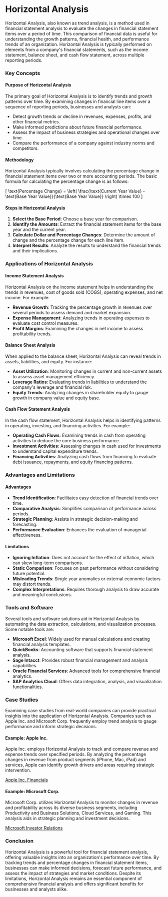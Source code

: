 # Horizontal Analysis

Horizontal Analysis, also known as trend analysis, is a method used in financial statement analysis to evaluate the changes in financial statement items over a period of time. This comparison of financial data is useful for understanding the growth patterns, financial health, and performance trends of an organization. Horizontal Analysis is typically performed on elements from a company's financial statements, such as the income statement, balance sheet, and cash flow statement, across multiple reporting periods.

### Key Concepts

#### Purpose of Horizontal Analysis
The primary goal of Horizontal Analysis is to identify trends and growth patterns over time. By examining changes in financial line items over a sequence of reporting periods, businesses and analysts can:

- Detect growth trends or decline in revenues, expenses, profits, and other financial metrics.
- Make informed predictions about future financial performance.
- Assess the impact of business strategies and operational changes over time.
- Compare the performance of a company against industry norms and competitors.

#### Methodology
Horizontal Analysis typically involves calculating the percentage change in financial statement items over two or more accounting periods. The basic formula for calculating the percentage change is as follows:

\[
\text{Percentage Change} = \left( \frac{\text{Current Year Value} - \text{Base Year Value}}{\text{Base Year Value}} \right) \times 100
\]

#### Steps in Horizontal Analysis
1. **Select the Base Period**: Choose a base year for comparison.
2. **Identify the Amounts**: Extract the financial statement items for the base year and the current year.
3. **Calculate Dollar and Percentage Changes**: Determine the amount of change and the percentage change for each line item.
4. **Interpret Results**: Analyze the results to understand the financial trends and their implications.

### Applications of Horizontal Analysis

#### Income Statement Analysis
Horizontal Analysis on the income statement helps in understanding the trends in revenues, cost of goods sold (COGS), operating expenses, and net income. For example:
- **Revenue Growth**: Tracking the percentage growth in revenues over several periods to assess demand and market expansion.
- **Expense Management**: Analyzing trends in operating expenses to evaluate cost control measures.
- **Profit Margins**: Examining the changes in net income to assess profitability trends.

#### Balance Sheet Analysis
When applied to the balance sheet, Horizontal Analysis can reveal trends in assets, liabilities, and equity. For instance:
- **Asset Utilization**: Monitoring changes in current and non-current assets to assess asset management efficiency.
- **Leverage Ratios**: Evaluating trends in liabilities to understand the company's leverage and financial risk.
- **Equity Trends**: Analyzing changes in shareholder equity to gauge growth in company value and equity base.

#### Cash Flow Statement Analysis
In the cash flow statement, Horizontal Analysis helps in identifying patterns in operating, investing, and financing activities. For example:
- **Operating Cash Flows**: Examining trends in cash from operating activities to deduce the core business performance.
- **Investment Activities**: Assessing changes in cash used for investments to understand capital expenditure trends.
- **Financing Activities**: Analyzing cash flows from financing to evaluate debt issuance, repayments, and equity financing patterns.

### Advantages and Limitations

#### Advantages
- **Trend Identification**: Facilitates easy detection of financial trends over time.
- **Comparative Analysis**: Simplifies comparison of performance across periods.
- **Strategic Planning**: Assists in strategic decision-making and forecasting.
- **Performance Evaluation**: Enhances the evaluation of managerial effectiveness.

#### Limitations
- **Ignoring Inflation**: Does not account for the effect of inflation, which can skew long-term comparisons.
- **Static Comparison**: Focuses on past performance without considering future potential.
- **Misleading Trends**: Single year anomalies or external economic factors may distort trends.
- **Complex Interpretations**: Requires thorough analysis to draw accurate and meaningful conclusions.

### Tools and Software

Several tools and software solutions aid in Horizontal Analysis by automating the data extraction, calculations, and visualization processes. Some notable tools are:
- **Microsoft Excel**: Widely used for manual calculations and creating financial analysis templates.
- **QuickBooks**: Accounting software that supports financial statement analysis.
- **Sage Intacct**: Provides robust financial management and analysis capabilities.
- **Oracle Financial Services**: Advanced tools for comprehensive financial analytics.
- **SAP Analytics Cloud**: Offers data integration, analysis, and visualization functionalities.

### Case Studies
Examining case studies from real-world companies can provide practical insights into the application of Horizontal Analysis. Companies such as Apple Inc. and Microsoft Corp. frequently employ trend analysis to gauge performance and inform strategic decisions.

#### Example: Apple Inc.
Apple Inc. employs Horizontal Analysis to track and compare revenue and expense trends over specified periods. By analyzing the percentage changes in revenue from product segments (iPhone, Mac, iPad) and services, Apple can identify growth drivers and areas requiring strategic intervention.

[Apple Inc. Financials](https://investor.apple.com/investor-relations/default.aspx)

#### Example: Microsoft Corp.
Microsoft Corp. utilizes Horizontal Analysis to monitor changes in revenue and profitability across its diverse business segments, including Productivity and Business Solutions, Cloud Services, and Gaming. This analysis aids in strategic planning and investment decisions.

[Microsoft Investor Relations](https://www.microsoft.com/en-us/Investor)

### Conclusion
Horizontal Analysis is a powerful tool for financial statement analysis, offering valuable insights into an organization's performance over time. By tracking trends and percentage changes in financial statement items, businesses can make informed decisions, forecast future performance, and assess the impact of strategies and market conditions. Despite its limitations, Horizontal Analysis remains an essential component of comprehensive financial analysis and offers significant benefits for businesses and analysts alike.
